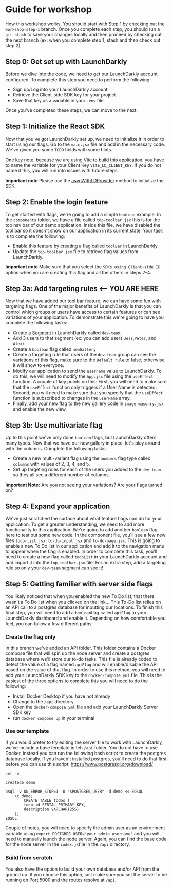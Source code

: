 # Guide for workshop
How this workshop works. You should start with Step 1 by checking out the `workshop-step-1` branch. Once you complete each step, you should run a `git stash` to save your changes locally and then proceed by checking out the next branch (ex: when you complete step 1, stash and then check out step 2).

## Step 0: Get set up with LaunchDarkly
Before we dive into the code, we need to get our LaunchDarkly account configured. To complete this step you need to perform the following:
* Sign up/Log into your LaunchDarkly account
* Retrieve the Client-side SDK key for your project
* Save that key as a variable in your `.env` file.

Once you've completed these steps, we can move to the next. 

## Step 1: Initialize the React SDK 
Now that you've got LaunchDarkly set up, we need to initialize it in order to start using our flags. Go to the `main.jsx` file and add in the necessary code. We've given you some `TODO` fields with some hints. 

One key note, because we are using Vite to build this application, you have to name the variable for your Client Key `VITE_LD_CLIENT_KEY`. If you do not name it this, you will run into issues with future steps.

 **Important note** Please use the [asynWithLDProvider](https://docs.launchdarkly.com/sdk/client-side/react/react-web#initializing-using-asyncwithldprovider) method to initialize the SDK.

## Step 2: Enable the login feature 
To get started with flags, we're going to add a simple `boolean` example. In the `components` folder, we have a file called `top-toolbar.jsx` this is for the top nav bar of our demo application. Inside this file, we have disabled the tool bar so it doesn't show on our application in its current state. Your task is to complete the following:
* Enable this feature by creating a flag called `toolBar` in LaunchDarkly. 
* Update the `top-toolbar.jsx` file to retrieve flag values from LaunchDarkly.

**Important note** Make sure that you select the `SDKs using Client-side ID` option when you are creating this flag and all the others in steps 2-4. 

## Step 3a: Add targeting rules <-- YOU ARE HERE
Now that we have added our tool bar feature, we can have some fun with targeting flags. One of the major benefits of LaunchDarkly is that you can control which groups or users have access to certain features or can see variations of your application. To demonstrate this we're going to have you complete the following tasks:
* Create a [Segment](https://docs.launchdarkly.com/home/users/segments) in LaunchDarkly called `dev-team`. 
* Add 3 users to that segment (ex: you can add users `Jess`,`Peter`, and `Alex`)
* Create a `boolean` flag called `newGallery`
* Create a targeting rule that users of the `dev-team` group can see the variations of this flag, make sure to the `Default rule` to false, otherwise it will show to everyone. 
* Modify our application to send the `username` value to LaunchDarkly. To do this, we will need to modify the `App.jsx` file using the `useEffect` function. A couple of key points on this: First, you will need to make sure that the `useEffect` function only triggers if a User Name is detected. Second, you will need to make sure that you specify that the `useEffect` function is subscribed to changes in the `userName` array.  
* Finally, add your new flag to the new gallery code in `image-masonry.jsx` and enable the new view.

## Step 3b: Use multivariate flag
Up to this point we've only done `boolean` flags, but LaunchDarkly offers many types. Now that we have our new gallery in place, let's play around with the columns. Complete the following tasks:
* Create a new multi-variant flag using the `numbers` flag type called `columns` with values of 2, 3, 4, and 5.  
* Set up targeting rules for each of the users you added to the `dev-team` so they all see a different number of columns.

**Important Note:** Are you not seeing your variations? Are your flags turned on?    

## Step 4: Expand your application 
We've just scratched the surface about what feature flags can do for your application. To get a greater understanding, we need to add more functionality to this application. We're going to add another `boolean` flag here to test out some new code. In the component file, you'll see a few new files `todo-list.jsx`, `to-do-input.jsx` and `to-do-page.jsx`. This is going to enable a new To Do list in our application and add it to the navigation menu to appear when the flag is enabled. In order to complete this task, you'll need to create a new flag called `todoList` in your LaunchDarkly account and add import it into the `top-toolbar.jsx` file. For an extra step, add a targeting rule so only your `dev-team` segment can see it! 

## Step 5: Getting familiar with server side flags 
You likely noticed that when you enabled the new To Do list, that there wasn't a To Do list when you clicked on the link... This To-Do list relies on an API call to a postgres database for inputting our locations. To finish this final step, you will need to add a `boolean`flag called `apiFlag` to your LaunchDarkly dashboard and enable it. Depending on how comfortable you feel, you can follow a few different paths: 

### Create the flag only
In this branch we've added an API folder. This folder contains a Docker compose file that will spin up the node server and create a postgres database where we'll store our to-do tasks. This file is already coded to detect the value of a flag named `apiFlag` and will enable/disable the API based on the value of that flag. In order to use this method, you will need to add your LaunchDarkly SDK key to the `docker-compose.yml` file. This is the easiest of the three options to complete this you will need to do the following:
* Install Docker Desktop if you have not already 
* Change to the `/api` directory 
* Open the `docker-compose.yml` file and add your LaunchDarkly Server SDK key
* run `docker compose up` in your terminal

### Use our template 
If you would prefer to try editing the server file to work with LaunchDarkly, we've include a base template in teh `/api` folder. You do not have to use Docker, instead you can run the following bash script to create the postgres database locally. If you haven't installed postgres, you'll need to do that first before you can use this script: https://www.postgresql.org/download/
```
set -e

createdb demo

psql -v ON_ERROR_STOP=1 -U "$POSTGRES_USER" -d demo <<-EOSQL
	\c demo;
		CREATE TABLE todos (
  		todo_id SERIAL PRIMARY KEY, 
  		description VARCHAR(255)
	);
EOSQL
```
Couple of notes, you will need to specify the admin user as an environment variable using `export POSTGRES_USER='your_admin_username'` and you will need to manually launch the node server. Again, you can find the base code for the node server in the `index.js`file in the `/api` directory.

### Build from scratch 
You also have the option to build your own database and/or API from the ground up. If you choose this option, just make sure you set the server to be running on Port 5000 and the routes resolve at `/api`.
